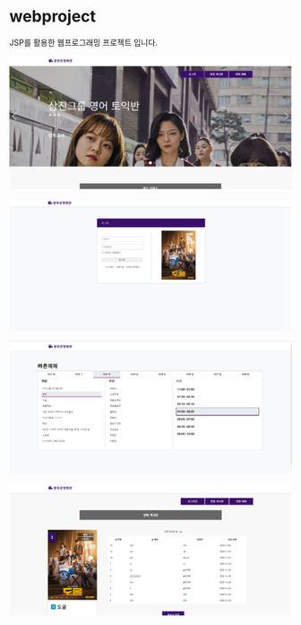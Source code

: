 # webproject
JSP를 활용한 웹프로그래밍 프로젝트 입니다.

![screenshot](./WebContent/assets/img/screenshot1.PNG) 

![screenshot](./WebContent/assets/img/screenshot2.PNG)

![screenshot](./WebContent/assets/img/screenshot3.PNG)

![screenshot](./WebContent/assets/img/screenshot4.PNG)
